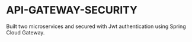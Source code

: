 # API-GATEWAY-SECURITY

Built two microservices and secured with Jwt authentication using Spring Cloud Gateway. 

